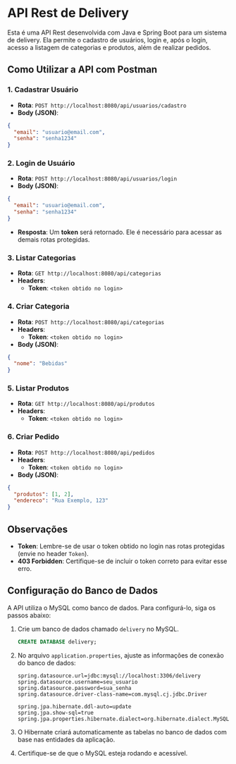 
# API Rest de Delivery

Esta é uma API Rest desenvolvida com Java e Spring Boot para um sistema de delivery. Ela permite o cadastro de usuários, login e, após o login, acesso a listagem de categorias e produtos, além de realizar pedidos.

## Como Utilizar a API com Postman

### 1. Cadastrar Usuário

- **Rota**: `POST http://localhost:8080/api/usuarios/cadastro`
- **Body (JSON)**:

```json
{
  "email": "usuario@email.com",
  "senha": "senha1234"
}
```

### 2. Login de Usuário

- **Rota**: `POST http://localhost:8080/api/usuarios/login`
- **Body (JSON)**:

```json
{
  "email": "usuario@email.com",
  "senha": "senha1234"
}
```

- **Resposta**: Um **token** será retornado. Ele é necessário para acessar as demais rotas protegidas.

### 3. Listar Categorias

- **Rota**: `GET http://localhost:8080/api/categorias`
- **Headers**:
  - **Token**: `<token obtido no login>`

### 4. Criar Categoria

- **Rota**: `POST http://localhost:8080/api/categorias`
- **Headers**:
  - **Token**: `<token obtido no login>`
- **Body (JSON)**:

```json
{
  "nome": "Bebidas"
}
```

### 5. Listar Produtos

- **Rota**: `GET http://localhost:8080/api/produtos`
- **Headers**:
  - **Token**: `<token obtido no login>`

### 6. Criar Pedido

- **Rota**: `POST http://localhost:8080/api/pedidos`
- **Headers**:
  - **Token**: `<token obtido no login>`
- **Body (JSON)**:

```json
{
  "produtos": [1, 2],
  "endereco": "Rua Exemplo, 123"
}
```

## Observações

- **Token**: Lembre-se de usar o token obtido no login nas rotas protegidas (envie no header `Token`).
- **403 Forbidden**: Certifique-se de incluir o token correto para evitar esse erro.

## Configuração do Banco de Dados

A API utiliza o MySQL como banco de dados. Para configurá-lo, siga os passos abaixo:

1. Crie um banco de dados chamado `delivery` no MySQL.

   ```sql
   CREATE DATABASE delivery;
   ```

2. No arquivo `application.properties`, ajuste as informações de conexão do banco de dados:

   ```properties
   spring.datasource.url=jdbc:mysql://localhost:3306/delivery
   spring.datasource.username=seu_usuario
   spring.datasource.password=sua_senha
   spring.datasource.driver-class-name=com.mysql.cj.jdbc.Driver

   spring.jpa.hibernate.ddl-auto=update
   spring.jpa.show-sql=true
   spring.jpa.properties.hibernate.dialect=org.hibernate.dialect.MySQLDialect
   ```

3. O Hibernate criará automaticamente as tabelas no banco de dados com base nas entidades da aplicação.

4. Certifique-se de que o MySQL esteja rodando e acessível.
